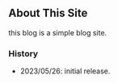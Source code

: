 ## About This Site

this blog is a simple blog site.

### History
                    
* 2023/05/26: initial release. 
